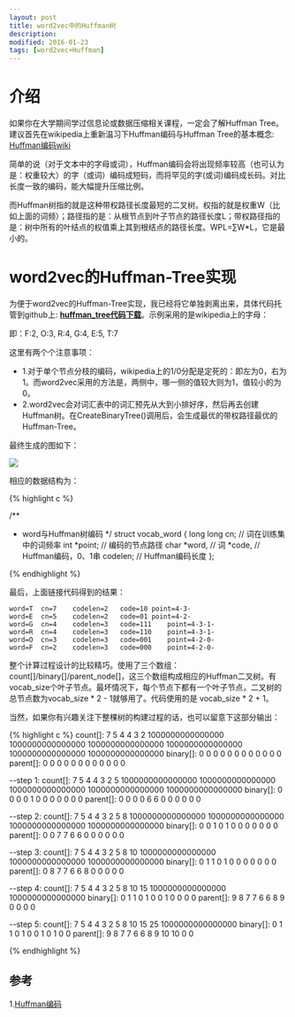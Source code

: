 ```yaml
---
layout: post
title: word2vec中的Huffman树
description: 
modified: 2016-01-23
tags: [word2vec+Huffman]
---
```


# 介绍

如果你在大学期间学过信息论或数据压缩相关课程，一定会了解Huffman Tree。建议首先在wikipedia上重新温习下Huffman编码与Huffman Tree的基本概念: [Huffman编码wiki](https://zh.wikipedia.org/wiki/%E9%9C%8D%E5%A4%AB%E6%9B%BC%E7%BC%96%E7%A0%81) 

简单的说（对于文本中的字母或词），Huffman编码会将出现频率较高（也可认为是：权重较大）的字（或词）编码成短码，而将罕见的字(或词)编码成长码。对比长度一致的编码，能大幅提升压缩比例。

而Huffman树指的就是这种带权路径长度最短的二叉树。权指的就是权重W（比如上面的词频）；路径指的是：从根节点到叶子节点的路径长度L；带权路径指的是：树中所有的叶结点的权值乘上其到根结点的路径长度。WPL=∑W*L，它是最小的。

# word2vec的Huffman-Tree实现

为便于word2vec的Huffman-Tree实现，我已经将它单独剥离出来，具体代码托管到github上: **[huffman_tree代码下载](https://github.com/d0evi1/word2vec_insight/blob/master/huffman_tree.cpp)**。示例采用的是wikipedia上的字母：

即：F:2, O:3, R:4, G:4, E:5, T:7 

这里有两个个注意事项：

- 1.对于单个节点分枝的编码，wikipedia上的1/0分配是定死的：即左为0，右为1。而word2vec采用的方法是，两侧中，哪一侧的值较大则为1，值较小的为0。
- 2.word2vec会对词汇表中的词汇预先从大到小排好序，然后再去创建Huffman树。在CreateBinaryTree()调用后，会生成最优的带权路径最优的Huffman-Tree。

最终生成的图如下：

<img src="http://pic.yupoo.com/wangdren23/G7Fugo2a/medish.jpg">

相应的数据结构为：

{% highlight c %}

/**
 * word与Huffman树编码
 */
struct vocab_word {
  long long cn;     // 词在训练集中的词频率
  int *point;       // 编码的节点路径
  char *word,       // 词
       *code,       // Huffman编码，0、1串
       codelen;     // Huffman编码长度
};

{% endhighlight %}

最后，上面链接代码得到的结果：

	word=T	cn=7	codelen=2	code=10	point=4-3-
	word=E	cn=5	codelen=2	code=01	point=4-2-
	word=G	cn=4	codelen=3	code=111	point=4-3-1-
	word=R	cn=4	codelen=3	code=110	point=4-3-1-
	word=O	cn=3	codelen=3	code=001	point=4-2-0-
	word=F	cn=2	codelen=3	code=000	point=4-2-0-

整个计算过程设计的比较精巧。使用了三个数组：count[]/binary[]/parent_node[]，这三个数组构成相应的Huffman二叉树。有vocab_size个叶子节点。最坏情况下，每个节点下都有一个叶子节点，二叉树的总节点数为vocab_size * 2 - 1就够用了。代码使用的是 vocab_size * 2 + 1。

当然，如果你有兴趣关注下整棵树的构建过程的话，也可以留意下这部分输出：

{% highlight c %}
count[]:	7 5 4 4 3 2 1000000000000000 1000000000000000 1000000000000000 1000000000000000 1000000000000000 1000000000000000
binary[]:	0 0 0 0 0 0 0 0 0 0 0 0
parent[]:	0 0 0 0 0 0 0 0 0 0 0 0
	
--step 1:
count[]:	7 5 4 4 3 2 5 1000000000000000 1000000000000000 1000000000000000 1000000000000000 1000000000000000
binary[]:	0 0 0 0 1 0 0 0 0 0 0 0
parent[]:	0 0 0 0 6 6 0 0 0 0 0 0
	
--step 2:
count[]:	7 5 4 4 3 2 5 8 1000000000000000 1000000000000000 1000000000000000 1000000000000000
binary[]:	0 0 1 0 1 0 0 0 0 0 0 0
parent[]:	0 0 7 7 6 6 0 0 0 0 0 0
	
--step 3:
count[]:	7 5 4 4 3 2 5 8 10 1000000000000000 1000000000000000 1000000000000000
binary[]:	0 1 1 0 1 0 0 0 0 0 0 0
parent[]:	0 8 7 7 6 6 8 0 0 0 0 0
	
--step 4:
count[]:	7 5 4 4 3 2 5 8 10 15 1000000000000000 1000000000000000
binary[]:	0 1 1 0 1 0 0 1 0 0 0 0
parent[]:	9 8 7 7 6 6 8 9 0 0 0 0
	
--step 5:
count[]:	7 5 4 4 3 2 5 8 10 15 25 1000000000000000
binary[]:	0 1 1 0 1 0 0 1 0 1 0 0
parent[]:	9 8 7 7 6 6 8 9 10 10 0 0

{% endhighlight %}


## 参考

1.[Huffman编码](https://zh.wikipedia.org/wiki/%E9%9C%8D%E5%A4%AB%E6%9B%BC%E7%BC%96%E7%A0%81)



